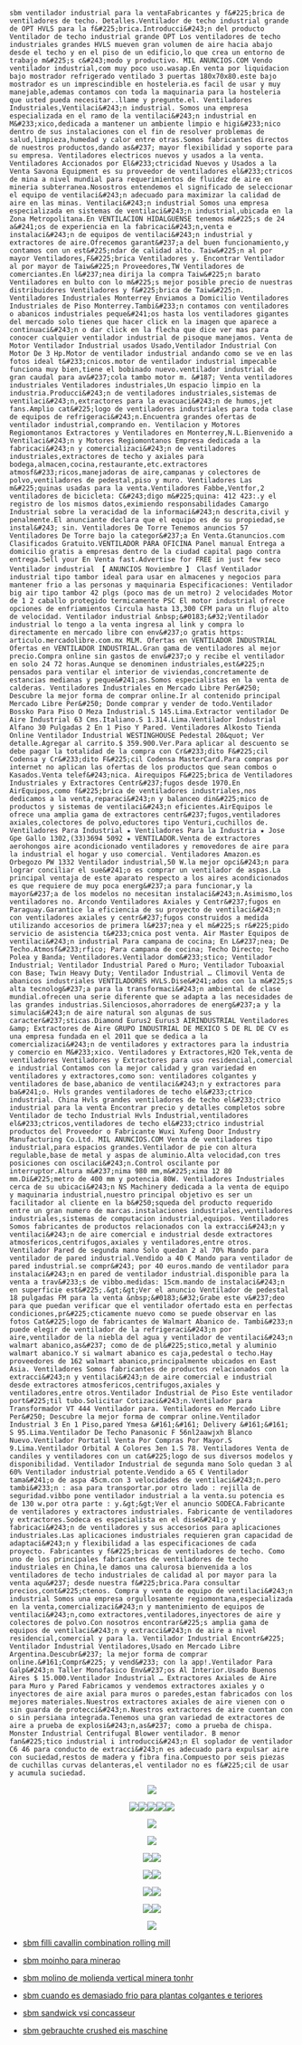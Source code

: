 
```
sbm ventilador industrial para la ventaFabricantes y f&#225;brica de ventiladores de techo. Detalles.Ventilador de techo industrial grande de OPT HVLS para la f&#225;brica.Introducci&#243;n del producto Ventilador de techo industrial grande OPT Los ventiladores de techo industriales grandes HVLS mueven gran volumen de aire hacia abajo desde el techo y en el piso de un edificio,lo que crea un entorno de trabajo m&#225;s c&#243;modo y productivo. MIL ANUNCIOS.COM Vendo ventilador industrial,com muy poco uso.wasap.En venta por liquidacion bajo mostrador refrigerado ventilado 3 puertas 180x70x80.este bajo mostrador es un imprescindible en hosteleria.es facil de usar y muy manejable,ademas contamos con toda la maquinaria para la hosteleria que usted pueda necesitar..llame y pregunte.el. Ventiladores Industriales,Ventilaci&#243;n industrial. Somos una empresa especializada en el ramo de la ventilaci&#243;n industrial en M&#233;xico,dedicada a mantener un ambiente limpio e higi&#233;nico dentro de sus instalaciones con el fin de resolver problemas de salud,limpieza,humedad y calor entre otras.Somos fabricantes directos de nuestros productos,dando as&#237; mayor flexibilidad y soporte para su empresa. Ventiladores electricos nuevos y usados a la venta. Ventiladores Accionados por El&#233;ctricidad Nuevos y Usados a la Venta Savona Equipment es su proveedor de ventiladores el&#233;ctricos de mina a nivel mundial para requerimientos de fluidez de aire en mineria subterranea.Nosostros entendemos el significado de seleccionar el equipo de ventilaci&#243;n adecuado para maximizar la calidad de aire en las minas. Ventilaci&#243;n industrial Somos una empresa especializada en sistemas de ventilaci&#243;n industrial,ubicada en la Zona Metropolitana.En VENTILACION HIDALGUENSE tenemos m&#225;s de 24 a&#241;os de experiencia en la fabricaci&#243;n,venta e instalaci&#243;n de equipos de ventilaci&#243;n industrial y extractores de aire.Ofrecemos garant&#237;a del buen funcionamiento,y contamos con un est&#225;ndar de calidad alto. Taiw&#225;n al por mayor Ventiladores,F&#225;brica Ventiladores y. Encontrar Ventilador al por mayor de Taiw&#225;n Proveedores,TW Ventiladores de comerciantes.En l&#237;nea dirija la compra Taiw&#225;n barato Ventiladores en bulto con lo m&#225;s mejor posible precio de nuestras distribuidores Ventiladores y f&#225;brica de Taiw&#225;n. Ventiladores Industriales Monterrey Enviamos a Domicilio Ventiladores Industriales de Piso Monterrey.Tambi&#233;n contamos con ventiladores o abanicos industriales peque&#241;os hasta los ventiladores gigantes del mercado solo tienes que hacer click en la imagen que aparece a continuaci&#243;n o dar click en la flecha que dice ver mas para conocer cualquier ventilador industrial de pisoque manejamos. Venta de Motor Ventilador Industrial usados Usado,Ventilador Industrial Con Motor De 3 Hp.Motor de ventilador industrial andando como se ve en las fotos ideal t&#233;cnicos.motor de ventilador industrial impecable funciona muy bien,tiene el bobinado nuevo.ventilador industrial de gran caudal para av&#237;cola tambo motor m. &#187; Venta ventiladores industriales Ventiladores industriales,Un espacio limpio en la industria.Producci&#243;n de ventiladores industriales,sistemas de ventilaci&#243;n,extractores para la evacuaci&#243;n de humos,jet fans.Amplio cat&#225;logo de ventiladores industriales para toda clase de equipos de refrigeraci&#243;n.Encuentra grandes ofertas de ventilador industrial,comprando en. Ventilacion y Motores Regiomontanos Extractores y Ventiladores en Monterrey,N.L.Bienvenido a Ventilaci&#243;n y Motores Regiomontanos Empresa dedicada a la fabricaci&#243;n y comercializaci&#243;n de ventiladores industriales,extractores de techo y axiales para bodega,almacen,cocina,restaurante,etc.extractores atmosf&#233;ricos,manejadoras de aire,campanas y colectores de polvo,ventiladores de pedestal,piso y muro. Ventiladores Las m&#225;quinas usadas para la venta.Ventiladores Fabbe,Ventfor,2 ventiladores de bicicleta: C&#243;digo m&#225;quina: 412 423:.y el registro de los mismos datos,eximiendo responsabilidades Camargo Industrial sobre la veracidad de la informaci&#243;n descrita,civil y penalmente.El anunciante declara que el equipo es de su propiedad,se instal&#243; sin. Ventiladores De Torre Tenemos anuncios 57 Ventiladores De Torre bajo la categor&#237;a En Venta.Gtanuncios.com Clasificados Gratuito.VENTILADOR PARA OFICINA Panel manual Entrega a domicilio gratis a empresas dentro de la ciudad capital pago contra entrega.Sell your En Venta fast.Advertise for FREE in just few seco Ventilador industrial 【 ANUNCIOS Noviembre 】 Clasf Ventilador industrial tipo tambor ideal para usar en almacenes y negocios para mantener frio a las personas y maquinaria Especificaciones: Ventilador big air tipo tambor 42 plgs (poco mas de un metro) 2 velocidades Motor de 1 2 caballo protegido termicamente PSC El motor industrial ofrece opciones de enfriamientos Circula hasta 13,300 CFM para un flujo alto de velocidad. Ventilador industrial &nbsp;&#0183;&#32;Ventilador industrial lo tengo a la venta ingresa al link y compra lo directamente en mercado libre con env&#237;o gratis https: articulo.mercadolibre.com.mx MLM. Ofertas en VENTILADOR INDUSTRIAL Ofertas en VENTILADOR INDUSTRIAL.Gran gama de ventiladores al mejor precio.Compra online sin gastos de env&#237;o y recibe el ventilador en solo 24 72 horas.Aunque se denominen industriales,est&#225;n pensados para ventilar el interior de viviendas,concretamente de estancias medianas y peque&#241;as.Somos especialistas en la venta de calderas. Ventiladores Industriales en Mercado Libre Per&#250; Descubre la mejor forma de comprar online.Ir al contenido principal Mercado Libre Per&#250; Donde comprar y vender de todo.Ventilador Bossko Para Piso O Meza Industrial.S 145.Lima.Extractor ventilador De Aire Industrial 63 Cms.Italiano.S 1.314.Lima.Ventilador Industrial Alfano 30 Pulgadas 2 En 1 Piso Y Pared. Ventiladores Alkosto Tienda Online Ventilador Industrial WESTINGHOUSE Pedestal 20&quot; Ver detalle.Agregar al carrito.$ 359.900.Ver.Para aplicar al descuento se debe pagar la totalidad de la compra con Cr&#233;dito F&#225;cil Codensa y Cr&#233;dito F&#225;cil Codensa MasterCard.Para compras por internet no aplican las ofertas de los productos que sean combos o Kasados.Venta telef&#243;nica. Airequipos F&#225;brica de Ventiladores Industriales y Extractores Centr&#237;fugos desde 1970.En AirEquipos,como f&#225;brica de ventiladores industriales,nos dedicamos a la venta,reparaci&#243;n y balanceo din&#225;mico de productos y sistemas de ventilaci&#243;n eficientes.AirEquipos le ofrece una amplia gama de extractores centr&#237;fugos,ventiladores axiales,colectores de polvo,eductores tipo Venturi,cuchillos de. Ventiladores Para Industrial ★ Ventiladores Para la Industria ★ Jose Gpe Gallo 1302,(33)3694 5092 ★ VENTILADOR.Venta de extractores aerohongos aire acondicionado ventiladores y removedores de aire para la industrial el hogar y uso comercial. Ventiladores Amazon.es Orbegozo PW 1332 Ventilador industrial,50 W.la mejor opci&#243;n para lograr conciliar el sue&#241;o es comprar un ventilador de aspas.La principal ventaja de este aparato respecto a los aires acondicionados es que requiere de muy poca energ&#237;a para funcionar,y la mayor&#237;a de los modelos no necesitan instalaci&#243;n.Asimismo,los ventiladores no. Arcondo Ventiladores Axiales y Centr&#237;fugos en Paraguay.Garantice la eficiencia de su proyecto de ventilaci&#243;n con ventiladores axiales y centr&#237;fugos construidos a medida utilizando accesorios de primera l&#237;nea y el m&#225;s r&#225;pido servicio de asistencia t&#233;cnica post venta. Air Master Equipos de ventilaci&#243;n industrial Para campana de cocina; En L&#237;nea; De Techo.Atmosf&#233;rfico; Para campana de cocina; Techo Directo; Techo Polea y Banda; Ventiladores.Ventilador dom&#233;stico; Ventilador Industrial; Ventilador Industrial Pared o Muro; Ventilador Tuboaxial con Base; Twin Heavy Duty; Ventilador Industrial … Climovil Venta de abanicos industriales VENTILADORES HVLS.Dise&#241;ados con la m&#225;s alta tecnolog&#237;a para la transformaci&#243;n ambiental de clase mundial.ofrecen una serie diferente que se adapta a las necesidades de las grandes industrias.Silenciosos,ahorradores de energ&#237;a y la simulaci&#243;n de aire natural son algunas de sus caracter&#237;sticas.Diamond Eurus2 Eurus3 AIRINDUSTRIAL Ventiladores &amp; Extractores de Aire GRUPO INDUSTRIAL DE MEXICO S DE RL DE CV es una empresa fundada en el 2011 que se dedica a la comercializaci&#243;n de ventiladores y extractores para la industria y comercio en M&#233;xico. Ventiladores y Extractores,H2O Tek,venta de ventiladores Ventiladores y Extractores para uso residencial,comercial e industrial Contamos con la mejor calidad y gran variedad en ventiladores y extractores,como son: ventiladores colgantes y ventiladores de base,abanico de ventilaci&#243;n y extractores para ba&#241;o. Hvls grandes ventiladores de techo el&#233;ctrico industrial. China Hvls grandes ventiladores de techo el&#233;ctrico industrial para la venta Encontrar precio y detalles completos sobre Ventilador de techo Industrial Hvls Industrial,ventiladores el&#233;ctricos,ventiladores de techo el&#233;ctrico industrial productos del Proveedor o Fabricante Wuxi Xufeng Door Industry Manufacturing Co.Ltd. MIL ANUNCIOS.COM Venta de ventiladores tipo industrial,para espacios grandes.Ventilador de pie con altura regulable,base de metal y aspas de aluminio.Alta velocidad,con tres posiciones con oscilaci&#243;n.Control oscilante por interruptor.Altura m&#237;nima 980 mm,m&#225;xima 12 80 mm.Di&#225;metro de 400 mm y potencia 80W. Ventiladores Industriales cerca de su ubicaci&#243;n NS Machinery dedicada a la venta de equipo y maquinaria industrial,nuestro principal objetivo es ser un facilitador al cliente en la b&#250;squeda del producto requerido entre un gran numero de marcas.instalaciones industriales,ventiladores industriales,sistemas de computacion industrial,equipos. Ventiladores Somos fabricantes de productos relacionados con la extracci&#243;n y ventilaci&#243;n de aire comercial e industrial desde extractores atmosfericos,centrifugos,axiales y ventiladores,entre otros. Ventilador Pared de segunda mano Solo quedan 2 al 70% Mando para ventilador de pared industrial.Vendido a 40 € Mando para ventilador de pared industrial.se compr&#243; por 40 euros.mando de ventilador para instalaci&#243;n en pared de ventilador industrial.disponible para la venta a trav&#233;s de vibbo.medidas: 15cm.mando de instalaci&#243;n en superficie est&#225;.&gt;&gt;Ver el anuncio Ventilador de pedestal 18 pulgadas FM para la venta &nbsp;&#0183;&#32;Grabe este v&#237;deo para que puedan verificar que el ventilador ofertado esta en perfectas condiciones,pr&#225;cticamente nuevo como se puede observar en las fotos Cat&#225;logo de fabricantes de Walmart Abanico de. Tambi&#233;n puede elegir de ventilador de la refrigeraci&#243;n por aire,ventilador de la niebla del agua y ventilador de ventilaci&#243;n walmart abanico,as&#237; como de de pl&#225;stico,metal y aluminio walmart abanico.Y si walmart abanico es caja,pedestal o techo.Hay proveedores de 162 walmart abanico,principalmente ubicados en East Asia. Ventiladores Somos fabricantes de productos relacionados con la extracci&#243;n y ventilaci&#243;n de aire comercial e industrial desde extractores atmosfericos,centrifugos,axiales y ventiladores,entre otros.Ventilador Industrial de Piso Este ventilador port&#225;til tubo.Solicitar Cotizaci&#243;n.Ventilador para Transformador VT 444 Ventilador para. Ventiladores en Mercado Libre Per&#250; Descubre la mejor forma de comprar online.Ventilador Industrial 3 En 1 Piso,pared Ymesa &#161;&#161; Delivery &#161;&#161; S 95.Lima.Ventilador De Techo Panasonic F 56nl2aawjxh Blanco Nuevo.Ventilador Portatil Venta Por Compras Por Mayor.S 9.Lima.Ventilador Orbital A Colores 3en 1.S 78. Ventiladores Venta de candiles y ventiladores con un cat&#225;logo de sus diversos modelos y disponibilidad. Ventilador Industrial de segunda mano Solo quedan 3 al 60% Ventilador industrial potente.Vendido a 65 € Ventilador tama&#241;o de aspa 45cm.con 3 velocidades de ventilaci&#243;n.pero tambi&#233;n : asa para transportar.por otro lado : rejilla de seguridad.vibbo pone ventilador industrial a la venta.su potencia es de 130 w.por otra parte : y.&gt;&gt;Ver el anuncio SODECA.Fabricante de ventiladores y extractores industriales. Fabricante de ventiladores y extractores.Sodeca es especialista en el dise&#241;o y fabricaci&#243;n de ventiladores y sus accesorios para aplicaciones industriales.Las aplicaciones industriales requieren gran capacidad de adaptaci&#243;n y flexibilidad a las especificaciones de cada proyecto. Fabricantes y f&#225;bricas de ventiladores de techo. Como uno de los principales fabricantes de ventiladores de techo industriales en China,le damos una calurosa bienvenida a los ventiladores de techo industriales de calidad al por mayor para la venta aqu&#237; desde nuestra f&#225;brica.Para consultar precios,cont&#225;ctenos. Compra y venta de equipo de ventilaci&#243;n industrial Somos una empresa orgullosamente regiomontana,especializada en la venta,comercializaci&#243;n y mantenimiento de equipos de ventilaci&#243;n,como extractores,ventiladores,inyectores de aire y colectores de polvo.Con nosotros encontrar&#225;s amplia gama de equipos de ventilaci&#243;n y extracci&#243;n de aire a nivel residencial,comercial y para la. Ventilador Industrial Encontr&#225; Ventilador Industrial Ventiladores,Usado en Mercado Libre Argentina.Descubr&#237; la mejor forma de comprar online.&#161;Compr&#225; y vend&#233; con la app!.Ventilador Para Galp&#243;n Taller Monofasico Env&#237;os Al Interior.Usado Buenos Aires $ 15.000.Ventilador Industrial … Extractores Axiales de Aire para Muro y Pared Fabricamos y vendemos extractores axiales y o inyectores de aire axial para muros o paredes,estan fabricados con los mejores materiales.Nuestros extractores axiales de aire vienen con o sin guarda de protecci&#243;n.Nuestros extractores de aire cuentan con o sin persiana integrada.Tenemos una gran variedad de extractores de aire a prueba de explosi&#243;n,as&#237; como a prueba de chispa. Monster Industrial Centrifugal Blower ventilador. B menor fan&#225;tico industrial i introducci&#243;n El soplador de ventilador C6 46 para conducto de extracci&#243;n es adecuado para expulsar aire con suciedad,restos de madera y fibra fina.Compuesto por seis piezas de cuchillas curvas delanteras,el ventilador no es f&#225;cil de usar y acumula suciedad. 
```

<div align="center">

<a href="https://es-crusher.shibang-china.com/github&k=sbm+ventilador+industrial+para+la+venta"><img src="https://static.shibang-china.com/es/crusher/logo.jpg"></a>

<a href="https://es-crusher.shibang-china.com/github&k=sbm+ventilador+industrial+para+la+venta"><img src="https://static.shibang-china.com/es/crusher/index.jpg"></a><a href="https://es-crusher.shibang-china.com/material.htmlgithub&k=sbm+ventilador+industrial+para+la+venta"><img src="https://static.shibang-china.com/es/crusher/material.jpg"></a><a href="https://es-crusher.shibang-china.com/application.htmlgithub&k=sbm+ventilador+industrial+para+la+venta"><img src="https://static.shibang-china.com/es/crusher/application.jpg"></a><a href="https://es-crusher.shibang-china.com/aboutus.htmlgithub&k=sbm+ventilador+industrial+para+la+venta"><img src="https://static.shibang-china.com/es/crusher/aboutus.jpg"></a><a href="https://es-crusher.shibang-china.com/contact.htmlgithub&k=sbm+ventilador+industrial+para+la+venta"><img src="https://static.shibang-china.com/es/crusher/contact.jpg"></a>

<a href="https://es-crusher.shibang-china.com/github&k=sbm+ventilador+industrial+para+la+venta"><img src="https://static.shibang-china.com/es/crusher/banner.jpg"></a>

<a href="https://swt.shibang-china.com/github&k=sbm+ventilador+industrial+para+la+venta"><img src="https://static.shibang-china.com/es/crusher/text.jpg"></a>

<a href="https://swt.shibang-china.com/github&k=sbm+ventilador+industrial+para+la+venta"><img src="https://static.shibang-china.com/es/crusher/chat.jpg"></a><a href="https://es-crusher.shibang-china.com/contact.htmlgithub&k=sbm+ventilador+industrial+para+la+venta"><img src="https://static.shibang-china.com/es/crusher/message.jpg"></a>

<a href="https://es-crusher.shibang-china.com/products/pe.htmlgithub&k=sbm+ventilador+industrial+para+la+venta"><img src="https://static.shibang-china.com/es/crusher/pe.jpg"></a><a href="https://es-crusher.shibang-china.com/products/pf.htmlgithub&k=sbm+ventilador+industrial+para+la+venta"><img src="https://static.shibang-china.com/es/crusher/pf.jpg"></a>

<a href="https://es-crusher.shibang-china.com/products/hpt.htmlgithub&k=sbm+ventilador+industrial+para+la+venta"><img src="https://static.shibang-china.com/es/crusher/hpt.jpg"></a><a href="https://es-crusher.shibang-china.com/products/vsi.htmlgithub&k=sbm+ventilador+industrial+para+la+venta"><img src="https://static.shibang-china.com/es/crusher/vsi.jpg"></a>

<a href="https://es-crusher.shibang-china.com/products/klv.htmlgithub&k=sbm+ventilador+industrial+para+la+venta"><img src="https://static.shibang-china.com/es/crusher/klv.jpg"></a><a href="https://es-crusher.shibang-china.com/products/portable.htmlgithub&k=sbm+ventilador+industrial+para+la+venta"><img src="https://static.shibang-china.com/es/crusher/portable.jpg"></a>

<a href="https://swt.shibang-china.com/github&k=sbm+ventilador+industrial+para+la+venta"><img src="https://static.shibang-china.com/es/crusher/case.jpg"></a>

</div>


* [sbm filli cavallin combination rolling mill](sbm%20filli%20cavallin%20combination%20rolling%20mill.md)

* [sbm moinho para minerao](sbm%20moinho%20para%20minerao.md)

* [sbm molino de molienda vertical minera tonhr](sbm%20molino%20de%20molienda%20vertical%20minera%20tonhr.md)

* [sbm cuando es demasiado frio para plantas colgantes e teriores](sbm%20cuando%20es%20demasiado%20frio%20para%20plantas%20colgantes%20e%20teriores.md)

* [sbm sandwick vsi concasseur](sbm%20sandwick%20vsi%20concasseur.md)

* [sbm gebrauchte crushed eis maschine](sbm%20gebrauchte%20crushed%20eis%20maschine.md)